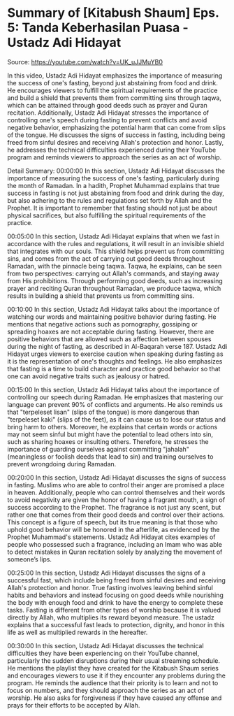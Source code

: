 # Summary of [Kitabush Shaum] Eps. 5: Tanda Keberhasilan Puasa - Ustadz Adi Hidayat

Source: https://youtube.com/watch?v=UK_uJJMuYB0

In this video, Ustadz Adi Hidayat emphasizes the importance of measuring the success of one's fasting, beyond just abstaining from food and drink. He encourages viewers to fulfill the spiritual requirements of the practice and build a shield that prevents them from committing sins through taqwa, which can be attained through good deeds such as prayer and Quran recitation. Additionally, Ustadz Adi Hidayat stresses the importance of controlling one's speech during fasting to prevent conflicts and avoid negative behavior, emphasizing the potential harm that can come from slips of the tongue. He discusses the signs of success in fasting, including being freed from sinful desires and receiving Allah's protection and honor. Lastly, he addresses the technical difficulties experienced during their YouTube program and reminds viewers to approach the series as an act of worship.

Detail Summary: 
00:00:00
In this section, Ustadz Adi Hidayat discusses the importance of measuring the success of one's fasting, particularly during the month of Ramadan. In a hadith, Prophet Muhammad explains that true success in fasting is not just abstaining from food and drink during the day, but also adhering to the rules and regulations set forth by Allah and the Prophet. It is important to remember that fasting should not just be about physical sacrifices, but also fulfilling the spiritual requirements of the practice.

00:05:00
In this section, Ustadz Adi Hidayat explains that when we fast in accordance with the rules and regulations, it will result in an invisible shield that integrates with our souls. This shield helps prevent us from committing sins, and comes from the act of carrying out good deeds throughout Ramadan, with the pinnacle being taqwa. Taqwa, he explains, can be seen from two perspectives: carrying out Allah's commands, and staying away from His prohibitions. Through performing good deeds, such as increasing prayer and reciting Quran throughout Ramadan, we produce taqwa, which results in building a shield that prevents us from committing sins.

00:10:00
In this section, Ustadz Adi Hidayat talks about the importance of watching our words and maintaining positive behavior during fasting. He mentions that negative actions such as pornography, gossiping or spreading hoaxes are not acceptable during fasting. However, there are positive behaviors that are allowed such as affection between spouses during the night of fasting, as described in Al-Baqarah verse 187. Ustadz Adi Hidayat urges viewers to exercise caution when speaking during fasting as it is the representation of one's thoughts and feelings. He also emphasizes that fasting is a time to build character and practice good behavior so that one can avoid negative traits such as jealousy or hatred.

00:15:00
In this section, Ustadz Adi Hidayat talks about the importance of controlling our speech during Ramadan. He emphasizes that mastering our language can prevent 90% of conflicts and arguments. He also reminds us that "terpeleset lisan" (slips of the tongue) is more dangerous than "terpeleset kaki" (slips of the feet), as it can cause us to lose our status and bring harm to others. Moreover, he explains that certain words or actions may not seem sinful but might have the potential to lead others into sin, such as sharing hoaxes or insulting others. Therefore, he stresses the importance of guarding ourselves against committing "jahalah" (meaningless or foolish deeds that lead to sin) and training ourselves to prevent wrongdoing during Ramadan.

00:20:00
In this section, Ustadz Adi Hidayat discusses the signs of success in fasting. Muslims who are able to control their anger are promised a place in heaven. Additionally, people who can control themselves and their words to avoid negativity are given the honor of having a fragrant mouth, a sign of success according to the Prophet. The fragrance is not just any scent, but rather one that comes from their good deeds and control over their actions. This concept is a figure of speech, but its true meaning is that those who uphold good behavior will be honored in the afterlife, as evidenced by the Prophet Muhammad's statements. Ustadz Adi Hidayat cites examples of people who possessed such a fragrance, including an Imam who was able to detect mistakes in Quran recitation solely by analyzing the movement of someone’s lips.

00:25:00
In this section, Ustadz Adi Hidayat discusses the signs of a successful fast, which include being freed from sinful desires and receiving Allah's protection and honor. True fasting involves leaving behind sinful habits and behaviors and instead focusing on good deeds while nourishing the body with enough food and drink to have the energy to complete these tasks. Fasting is different from other types of worship because it is valued directly by Allah, who multiplies its reward beyond measure. The ustadz explains that a successful fast leads to protection, dignity, and honor in this life as well as multiplied rewards in the hereafter.

00:30:00
In this section, Ustadz Adi Hidayat discusses the technical difficulties they have been experiencing on their YouTube channel, particularly the sudden disruptions during their usual streaming schedule. He mentions the playlist they have created for the Kitabush Shaum series and encourages viewers to use it if they encounter any problems during the program. He reminds the audience that their priority is to learn and not to focus on numbers, and they should approach the series as an act of worship. He also asks for forgiveness if they have caused any offense and prays for their efforts to be accepted by Allah.

